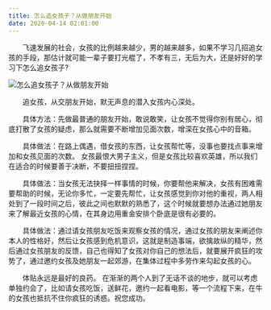 ```yaml
---
title: 怎么追女孩子？从做朋友开始
date: 2020-04-14 02:01:00
---
```




　　飞速发展的社会，女孩的比例越来越少，男的越来越多，如果不学习几招追女孩的手段，那估计就可能一辈子要打光棍了，不孝有三，无后为大，还是好好的学习下怎么追女孩子?

![怎么追女孩子？从做朋友开始](/img/032c014ee90d89597c23172390f0c683.jpg)

　　追女孩，从交朋友开始，默无声息的潜入女孩内心深处。

　　具体方法：先做最普通的朋友开始，敢说敢笑，让女孩不觉得你别有居心，彻底打散了女孩的疑虑，那么就需要不断增加见面次数，增深在女孩心中的音箱。

　　具体做法：在路上偶遇，借女孩的东西，让女孩帮忙等，没事也要找点事来增加和女孩见面的次数。 女孩最恨大男子主义，但是女孩比较喜欢英雄，所以我们在适合的时候要善于决断，不要扭扭捏捏。

　　具体做法：当女孩无法抉择一样事情的时候，你要帮他来解决，女孩有困难需要帮助的时候，无论你多忙，一定要先帮忙，让女孩感觉到你对他的重视，两人相处到了一段时间之后，彼此之间也默默的熟悉了，这个时候就要想办法通过她朋友来了解最近女孩的心情，在其身边用重金安排个卧底是很有必要的。

　　具体做法：通过请女孩朋友吃饭来观察女孩的情况，通过女孩的朋友来阐述你本人的性格好，然后让女孩感到危机意识，这就是制造事端，欲擒故纵的精华，然后通过女孩朋友的反馈，自己也得知了女孩对你自己的想法后，就要展开疯狂的攻势了，通过邀约女孩及她朋友一起郊游，在集体过程中多劳作来勾起女孩的心。

　　体贴永远是最好的良药。 在渐渐的两个人到了无话不谈的地步，就可以考虑单独约会了，比如请女孩吃饭，送鲜花，邀约一起看电影，等一个流程下来，在牛的女孩也抵抗不住你疯狂的诱惑。祝您成功。